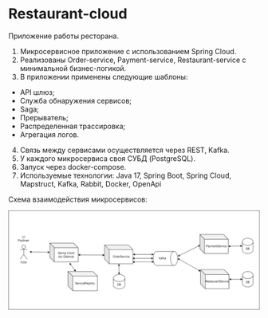 # Restaurant-cloud

Приложение работы ресторана.

1) Микросервисное приложение с использованием Spring Cloud.
2) Реализованы Order-service, Payment-service, Restaurant-service с минимальной бизнес-логикой.
3) В приложении применены следующие шаблоны:
- API шлюз;
- Служба обнаружения сервисов;
- Saga;
- Прерыватель;
- Распределенная трассировка;
- Агрегация логов.
4) Связь между сервисами осуществляется через REST, Kafka.
5) У каждого микросервиса своя СУБД (PostgreSQL).
6) Запуск через docker-compose.
7) Используемые технологии: Java 17, Spring Boot, Spring Cloud, Mapstruct, Kafka, Rabbit, Docker, OpenApi

Схема взаимодействия микросервисов:

![Схема взаимодействия микросервисов](./resources/diagram.png)

